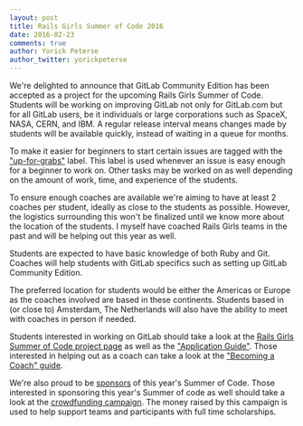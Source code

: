 ```yaml
---
layout: post
title: Rails Girls Summer of Code 2016
date: 2016-02-23
comments: true
author: Yorick Peterse
author_twitter: yorickpeterse
---
```


We're delighted to announce that GitLab Community Edition has been accepted as a
project for the upcoming Rails Girls Summer of Code. Students will be working on
improving GitLab not only for GitLab.com but for all GitLab users, be it
individuals or large corporations such as SpaceX, NASA, CERN, and IBM. A regular
release interval means changes made by students will be available quickly,
instead of waiting in a queue for months.

<!--more-->

To make it easier for beginners to start certain issues are tagged with the
["up-for-grabs"][up-for-grabs] label. This label is used whenever an issue is
easy enough for a beginner to work on. Other tasks may be worked on as well
depending on the amount of work, time, and experience of the students.

To ensure enough coaches are available we're aiming to have at least 2 coaches
per student, ideally as close to the students as possible. However, the
logistics surrounding this won't be finalized until we know more about the
location of the students. I myself have coached Rails Girls teams in the past
and will be helping out this year as well.

Students are expected to have basic knowledge of both Ruby and Git. Coaches will
help students with GitLab specifics such as setting up GitLab Community Edition.

The preferred location for students would be either the Americas or Europe as
the coaches involved are based in these continents. Students based in (or close
to) Amsterdam, The Netherlands will also have the ability to meet with coaches
in person if needed.

Students interested in working on GitLab should take a look at the
[Rails Girls Summer of Code project page][project-page] as well as the
["Application Guide"][team-application-guide]. Those interested in helping
out as a coach can take a look at the ["Becoming a Coach" guide][coach-guide].

We're also proud to be [sponsors][sponsors] of this year's Summer of Code. Those
interested in sponsoring this year's Summer of code as well should take a look
at the [crowdfunding campaign][campaign]. The money raised by this campaign is
used to help support teams and participants with full time scholarships.

[up-for-grabs]: https://gitlab.com/gitlab-org/gitlab-ce/issues?scope=all&sort=id_desc&state=opened&utf8=%E2%9C%93&label_name=up-for-grabs
[project-page]: https://teams.railsgirlssummerofcode.org/projects/99-gitlab-community-edition
[team-application-guide]: http://railsgirlssummerofcode.org/students/application/
[coach-guide]: http://railsgirlssummerofcode.org/guide/coaching/
[sponsors]: http://railsgirlssummerofcode.org/sponsors/
[campaign]: http://railsgirlssummerofcode.org/campaign/
